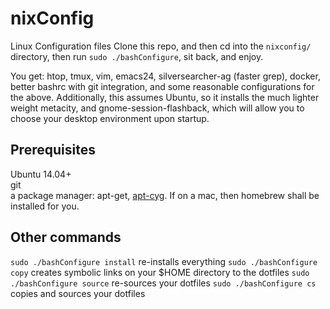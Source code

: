 # nixConfig
Linux Configuration files
Clone this repo, and then cd into the `nixconfig/` directory, then run `sudo ./bashConfigure`, sit back, and enjoy.

You get: htop, tmux, vim, emacs24, silversearcher-ag (faster grep), docker, better bashrc with git integration, and some reasonable configurations for the above.  Additionally, this assumes Ubuntu, so it installs the much lighter weight metacity, and gnome-session-flashback, which will allow you to choose your desktop environment upon startup.

## Prerequisites

Ubuntu 14.04+  
git  
a package manager: apt-get, [apt-cyg](https://github.com/transcode-open/apt-cyg).  If on a mac, then homebrew shall be installed for you.

## Other commands

`sudo ./bashConfigure install` re-installs everything
`sudo ./bashConfigure copy` creates symbolic links on your $HOME directory to the dotfiles
`sudo ./bashConfigure source` re-sources your dotfiles
`sudo ./bashConfigure cs` copies and sources your dotfiles
